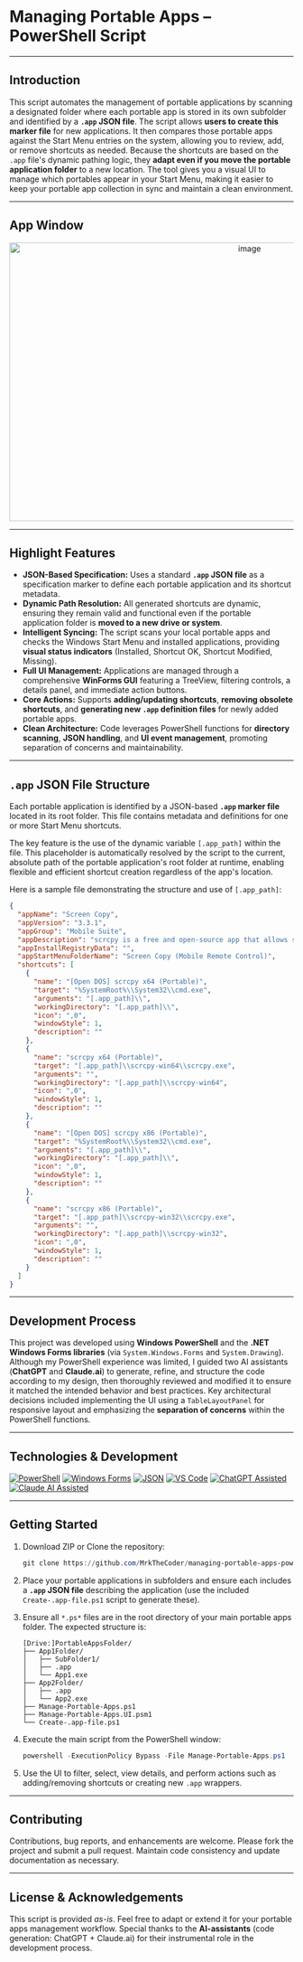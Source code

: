 # Managing Portable Apps – PowerShell Script

***

## Introduction

This script automates the management of portable applications by scanning a designated folder where each portable app is stored in its own subfolder and identified by a **`.app` JSON file**. The script allows **users to create this marker file** for new applications. It then compares those portable apps against the Start Menu entries on the system, allowing you to review, add, or remove shortcuts as needed. Because the shortcuts are based on the `.app` file's dynamic pathing logic, they **adapt even if you move the portable application folder** to a new location. The tool gives you a visual UI to manage which portables appear in your Start Menu, making it easier to keep your portable app collection in sync and maintain a clean environment.

***

## App Window

<p align="center">
	<img width="836" height="493" alt="image" src="https://github.com/user-attachments/assets/2468c691-afb5-4df1-82f8-a48956638a2e" />
</p>

***

## Highlight Features

* **JSON-Based Specification:** Uses a standard **`.app` JSON file** as a specification marker to define each portable application and its shortcut metadata.
* **Dynamic Path Resolution:** All generated shortcuts are dynamic, ensuring they remain valid and functional even if the portable application folder is **moved to a new drive or system**.
* **Intelligent Syncing:** The script scans your local portable apps and checks the Windows Start Menu and installed applications, providing **visual status indicators** (Installed, Shortcut OK, Shortcut Modified, Missing).
* **Full UI Management:** Applications are managed through a comprehensive **WinForms GUI** featuring a TreeView, filtering controls, a details panel, and immediate action buttons.
* **Core Actions:** Supports **adding/updating shortcuts**, **removing obsolete shortcuts**, and **generating new `.app` definition files** for newly added portable apps.
* **Clean Architecture:** Code leverages PowerShell functions for **directory scanning**, **JSON handling**, and **UI event management**, promoting separation of concerns and maintainability.

***

## `.app` JSON File Structure

Each portable application is identified by a JSON-based **`.app` marker file** located in its root folder. This file contains metadata and definitions for one or more Start Menu shortcuts.

The key feature is the use of the dynamic variable `[.app_path]` within the file. This placeholder is automatically resolved by the script to the current, absolute path of the portable application's root folder at runtime, enabling flexible and efficient shortcut creation regardless of the app's location.

Here is a sample file demonstrating the structure and use of `[.app_path]`:

```json
{
  "appName": "Screen Copy",
  "appVersion": "3.3.1",
  "appGroup": "Mobile Suite",
  "appDescription": "scrcpy is a free and open-source app that allows screen mirroring and control of \nAndroid devices via USB or Wi-Fi. It supports keyboard and mouse interaction.",
  "appInstallRegistryData": "",
  "appStartMenuFolderName": "Screen Copy (Mobile Remote Control)",
  "shortcuts": [
    {
      "name": "[Open DOS] scrcpy x64 (Portable)",
      "target": "%SystemRoot%\\System32\\cmd.exe",
      "arguments": "[.app_path]\\",
      "workingDirectory": "[.app_path]\\",
      "icon": ",0",
      "windowStyle": 1,
      "description": ""
    },
    {
      "name": "scrcpy x64 (Portable)",
      "target": "[.app_path]\\scrcpy-win64\\scrcpy.exe",
      "arguments": "",
      "workingDirectory": "[.app_path]\\scrcpy-win64",
      "icon": ",0",
      "windowStyle": 1,
      "description": ""
    },
    {
      "name": "[Open DOS] scrcpy x86 (Portable)",
      "target": "%SystemRoot%\\System32\\cmd.exe",
      "arguments": "[.app_path]\\",
      "workingDirectory": "[.app_path]\\",
      "icon": ",0",
      "windowStyle": 1,
      "description": ""
    },
    {
      "name": "scrcpy x86 (Portable)",
      "target": "[.app_path]\\scrcpy-win32\\scrcpy.exe",
      "arguments": "",
      "workingDirectory": "[.app_path]\\scrcpy-win32",
      "icon": ",0",
      "windowStyle": 1,
      "description": ""
    }
  ]
}
```

***

## Development Process

This project was developed using **Windows PowerShell** and the **.NET Windows Forms libraries** (via `System.Windows.Forms` and `System.Drawing`). Although my PowerShell experience was limited, I guided two AI assistants (**ChatGPT** and **Claude.ai**) to generate, refine, and structure the code according to my design, then thoroughly reviewed and modified it to ensure it matched the intended behavior and best practices. Key architectural decisions included implementing the UI using a `TableLayoutPanel` for responsive layout and emphasizing the **separation of concerns** within the PowerShell functions.

***

## Technologies & Development

[![PowerShell](https://img.shields.io/badge/PowerShell-5391FE?style=for-the-badge&logo=powershell&logoColor=white)](https://docs.microsoft.com/en-us/powershell/)
[![Windows Forms](https://img.shields.io/badge/.NET%20Windows%20Forms-512BD4?style=for-the-badge&logo=.net)](https://docs.microsoft.com/en-us/dotnet/desktop/winforms/?view=netdesktop-6.0)
[![JSON](https://img.shields.io/badge/Data%20Format-JSON-000000?style=for-the-badge&logo=json&logoColor=white)](https://www.json.org/)
[![VS Code](https://img.shields.io/badge/Editor-VS%20Code-007ACC?style=for-the-badge&logo=visual-studio-code&logoColor=white)](https://code.visualstudio.com/) 
[![ChatGPT Assisted](https://img.shields.io/badge/Code%20Assisted%20By-ChatGPT-6AA299?style=for-the-badge&logo=openai&logoColor=white)](https://openai.com/chatgpt)
[![Claude AI Assisted](https://img.shields.io/badge/Code%20Assisted%20By-Claude%20AI-5437C0?style=for-the-badge)](https://www.claude.ai/)

***
## Getting Started

1.  Download ZIP or Clone the repository:

    ```powershell
    git clone https://github.com/MrkTheCoder/managing-portable-apps-powershell.git
    ```
2.  Place your portable applications in subfolders and ensure each includes a **`.app` JSON file** describing the application (use the included `Create-.app-file.ps1` script to generate these).

3.  Ensure all `*.ps*` files are in the root directory of your main portable apps folder. The expected structure is:

    ```
    [Drive:]PortableAppsFolder/
    ├── App1Folder/
    │   ├── SubFolder1/
    │   ├── .app
    │   └── App1.exe
    ├── App2Folder/
    │   ├── .app
    │   └── App2.exe
    ├── Manage-Portable-Apps.ps1
    ├── Manage-Portable-Apps.UI.psm1
    └── Create-.app-file.ps1
    ```

4.  Execute the main script from the PowerShell window:

    ```powershell
    powershell -ExecutionPolicy Bypass -File Manage-Portable-Apps.ps1
    ```
5.  Use the UI to filter, select, view details, and perform actions such as adding/removing shortcuts or creating new `.app` wrappers.

***

## Contributing

Contributions, bug reports, and enhancements are welcome. Please fork the project and submit a pull request. Maintain code consistency and update documentation as necessary.

***

## License & Acknowledgements

This script is provided *as-is*. Feel free to adapt or extend it for your portable apps management workflow. Special thanks to the **AI-assistants** (code generation: ChatGPT + Claude.ai) for their instrumental role in the development process.
